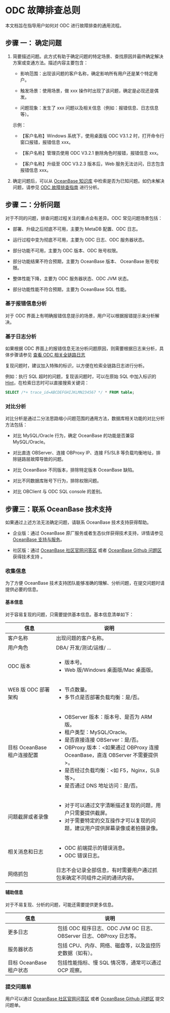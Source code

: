 # ODC 故障排查总则 

本文档旨在指导用户如何对 ODC 进行故障排查的通用流程。

## 步骤 一： 确定问题

1. 简要描述问题。此方式有助于确定问题的特定场景、查找原因并最终确定解决方案或变通方法。描述内容主要包含：

   * 影响范围：出现该问题的客户名称，确定影响所有用户还是某个特定用户。

   * 触发场景：使用场景，做 xxx 操作时出现了该问题，确定是必现还是偶发。

   * 问题现象：发生了 xxx 问题以及相关信息（例如：报错信息、日志信息等）。

   示例：
   * 【客户名称】Windows 系统下，使用桌面版 ODC V3.1.2 时，打开命令行窗口报错，报错信息 xxx。

   * 【客户名称】管理员使用 ODC V3.2.1 删除角色时报错，报错信息 xxx。

   * 【客户名称】升级至 ODC V3.2.3 版本后，Web 服务无法访问，日志包含报错信息 xxx。

2. 确定问题后，可以从 [OceanBase 知识库](https://www.oceanbase.com/knowledge-base) 中检索是否为已知问题。如仍未解决问题，请参见 [ODC 故障排查指南](90.troubleshooting-overview.md) 进行分析。

## 步骤 二：分析问题

对于不同的问题，排查问题过程关注的重点会有差异。ODC 常见问题场景包括：

* 部署、升级之后彻底不可用，主要为 MetaDB 配置、ODC 日志。

* 运行过程中变为彻底不可用，主要为 ODC 日志、ODC 服务器状态。

* 部分功能不可用，主要为 ODC 版本、ODC 账号权限。

* 部分功能结果不符合预期，主要为 OceanBase 版本、 OceanBase 账号权限。

* 整体性能下降，主要为 ODC 服务器状态、ODC JVM 状态。

* 部分功能性能不符合预期，主要为 OceanBase SQL 性能。


### 基于报错信息分析

对于 ODC 界面上有明确报错信息提示的场景，用户可以根据报错提示来分析解决。

### 基于日志分析

如果根据 ODC 界面上的报错信息无法分析问题原因，则需要根据日志来分析，具体步骤请参见 [查看 ODC 相关全链路日志](200.collect-message/400.view-odc-related-full-link-logs.md)

复现问题时，建议加入特殊的标识，以方便在检索全链路日志进行分析。

例如：执行 SQL 超时的问题，复现该问题时，可以在原始 SQL 中加入标识的 [Hint](https://www.oceanbase.com/docs/enterprise-oceanbase-database-cn-10000000000368642)，在检索日志时可以直接搜索关键词：

```sql
SELECT /*+ trace_id=ABCDEFGHIJKLMN234567 */ * FROM table;
```

### 对比分析

对比分析是通过二分法思路缩小问题范围的通用方法，数据库相关功能的对比分析方法包括：

* 对比 MySQL/Oracle 行为，确定 OceanBase 的功能是否兼容 MySQL/Oracle。

* 对比直连 OBServer、连接 OBProxy IP、连接 F5/SLB 等负载均衡地址，排除链路层故障导致的问题。

* 对比 OceanBase 不同版本，排除特定版本 OceanBase 缺陷。

* 对比不同数据库账号下行为，排除权限问题。

* 对比 OBClient 与 ODC SQL console 的差别。

## 步骤三：联系 OceanBase 技术支持

如果通过上述方法无法确定问题，请联系 OceanBase 技术支持获得帮助。

* 企业版：通过 OceanBase 原厂服务或者生态伙伴获得技术支持，详情请参见 [OceanBase 支持与服务](https://www.oceanbase.com/service/service)。

* 社区版：通过 [OceanBase 社区官网问答区](https://ask.oceanbase.com/) 或者 [OceanBase Github 问题区](https://github.com/oceanbase/oceanbase/issues) 获得技术支持 。

### 收集信息

为了方便 OceanBase 技术支持团队能够准确的理解、分析问题，在提交问题时请提供必要的信息。

#### 基本信息

对于容易复现的问题，只需要提供基本信息。基本信息清单如下：


| **信息**              | **说明** |
|---------------------|-------------------------------------------------------------------------------------------------------------------------------------------------------------------------------------------------------------------------------------------------------------------------------------------------------------------------------------------------------------------------------------------------------|
| 客户名称                | 出现问题的客户名称。 |
| 用户角色                | DBA/ 开发/测试/运维/ ...   |
| ODC 版本              | <ul><li> 版本号。  </li><li> Web 版/Windows 桌面版/Mac 桌面版。</li></ul>     |
| WEB 版 ODC 部署架构      | <ul><li> 节点数量。  </li><li> 多节点是否部署负载均衡：是/否。</li></ul>    |
| 目标 OceanBase 租户连接配置 | <ul><li> OBServer 版本：版本号、是否为 ARM 版。 </li><li> 租户类型：MySQL/Oracle。 </li><li> 是否直接连接 OBServer：是/否。 </li><li> OBProxy 版本：\<如果通过 OBProxy 连接 OceanBase，直连 OBServer 不需要提供\>。 </li><li> 是否经过负载均衡：\<如 F5，Nginx，SLB 等\>。  </li><li> 是否通过 DNS 地址访问：是/否。 </li></ul> |
| 问题截屏或者录像            | <ul><li> 对于可以通过文字清晰描述复现的问题，用户只需要提供截屏。 </li><li> 对于需要特定的交互操作才可以复现的问题，建议用户提供屏幕录像或者拍摄录像。 </li></ul>  |
| 相关消息和日志             | <ul><li> ODC 前端提示的错误消息。  </li><li> ODC 错误日志。 </li></ul>    |
| 网络抓包                | 日志不会记录全部信息，有时需要用户通过抓包来确定不同组件之间的通讯内容。      |

#### 辅助信息

对于不易复现、分析的问题，可能还需要提供更多信息。


| **信息**            | **说明**                                             |
|-------------------|----------------------------------------------------|
| 更多日志              | 包括 ODC 程序日志、ODC JVM GC 日志、OBServer 日志、OBProxy 日志等。 |
| 服务器状态             | 包括 CPU、内存、网络、磁盘等，以及监控历史数据（如有）。                     |
| 目标 OceanBase 租户状态 | 包括性能指标、慢 SQL 情况等，通常可以通过 OCP 观察。                    |


### **提交问题单**

用户可以通过 [OceanBase 社区官网问答区](https://ask.oceanbase.com/) 或者 [OceanBase Github 问题区](https://github.com/oceanbase/oceanbase/issues) 提交问题单。
